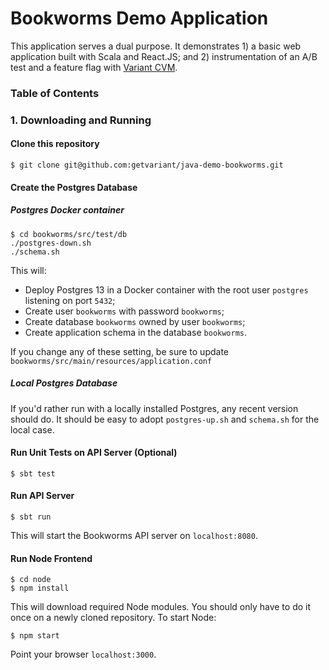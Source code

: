 # Bookworms Demo Application 
This application serves a dual purpose. It demonstrates 1) a basic web application built with Scala
and React.JS; and 2) instrumentation of an A/B test and a feature flag with 
[Variant CVM](https://getvariant.dev).

### Table of Contents

### 1. Downloading and Running

#### Clone this repository 
```shell
$ git clone git@github.com:getvariant/java-demo-bookworms.git
```

#### Create the Postgres Database
##### Postgres Docker container
```shell
$ cd bookworms/src/test/db
./postgres-down.sh
./schema.sh
```
This will:
* Deploy Postgres 13 in a Docker container with the root user `postgres` listening on port `5432`;
* Create user `bookworms` with password `bookworms`;
* Create database `bookworms` owned by user `bookworms`;
* Create application schema in the database `bookworms`.

If you change any of these setting, be sure to update `bookworms/src/main/resources/application.conf`

##### Local Postgres Database
If you'd rather run with a locally installed Postgres, any recent version should do. It should be
easy to adopt `postgres-up.sh` and `schema.sh` for the local case.

#### Run Unit Tests on API Server (Optional)
```shell
$ sbt test
```

#### Run API Server
```shell
$ sbt run
```
This will start the Bookworms API server on `localhost:8080`.

#### Run Node Frontend
```shell
$ cd node
$ npm install
```
This will download required Node modules. You should only have to do it once on a newly cloned
repository. To start Node:
```shell
$ npm start
```
Point your browser `localhost:3000`.


